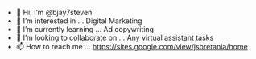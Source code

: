 - 👋 Hi, I’m @bjay7steven
- 👀 I’m interested in ... Digital Marketing
- 🌱 I’m currently learning ... Ad copywriting
- 💞️ I’m looking to collaborate on ... Any virtual assistant tasks
- 📫 How to reach me ... https://sites.google.com/view/jsbretania/home

<!---
bjay7steven/bjay7steven is a ✨ special ✨ repository because its `README.md` (this file) appears on your GitHub profile.
You can click the Preview link to take a look at your changes.
--->
